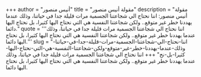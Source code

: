 +++
author = "أنيس منصور"
title = "مقولة أنيس منصور"
description = "مقولة أنيس منصور: اننا نحتاج الي شجاعتنا الجسمية مرات قليلة جدا في حياتنا، وذلك عندما يهددنا خطر غير متوقع.. ولكن شجاعتنا النفسية هي التي نحتاج اليها كثيرا، بل نحتاج اليها دائما."
quote = '''اننا نحتاج الي شجاعتنا الجسمية مرات قليلة جدا في حياتنا، وذلك عندما يهددنا خطر غير متوقع.. ولكن شجاعتنا النفسية هي التي نحتاج اليها كثيرا، بل نحتاج اليها دائما.'''
slug = "اننا-نحتاج-الي-شجاعتنا-الجسمية-مرات-قليلة-جدا-في-حياتنا-وذلك-عندما-يهددنا-خطر-غير-متوقع-ولكن-شجاعتنا-النفسية-هي-التي-نحتاج-اليها-كثيرا-بل-نح"
+++
اننا نحتاج الي شجاعتنا الجسمية مرات قليلة جدا في حياتنا، وذلك عندما يهددنا خطر غير متوقع.. ولكن شجاعتنا النفسية هي التي نحتاج اليها كثيرا، بل نحتاج اليها دائما.
